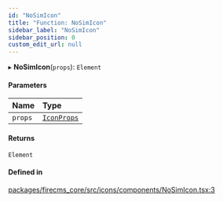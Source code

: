 ```yaml
---
id: "NoSimIcon"
title: "Function: NoSimIcon"
sidebar_label: "NoSimIcon"
sidebar_position: 0
custom_edit_url: null
---
```


▸ **NoSimIcon**(`props`): `Element`

#### Parameters

| Name | Type |
| :------ | :------ |
| `props` | [`IconProps`](../types/IconProps.md) |

#### Returns

`Element`

#### Defined in

[packages/firecms_core/src/icons/components/NoSimIcon.tsx:3](https://github.com/FireCMSco/firecms/blob/d45f3739/packages/firecms_core/src/icons/components/NoSimIcon.tsx#L3)
